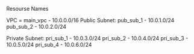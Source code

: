 Resourse Names

VPC = main_vpc - 10.0.0.0/16
Public Subnet:  pub_sub_1 - 10.0.1.0/24
                pub_sub_2 - 10.0.2.0/24


Private Subnet: pri_sub_1 - 10.0.3.0/24
                pri_sub_2 - 10.0.4.0/24 
                pri_sub_3 - 10.0.5.0/24 
                pri_sub_4 - 10.0.6.0/24

